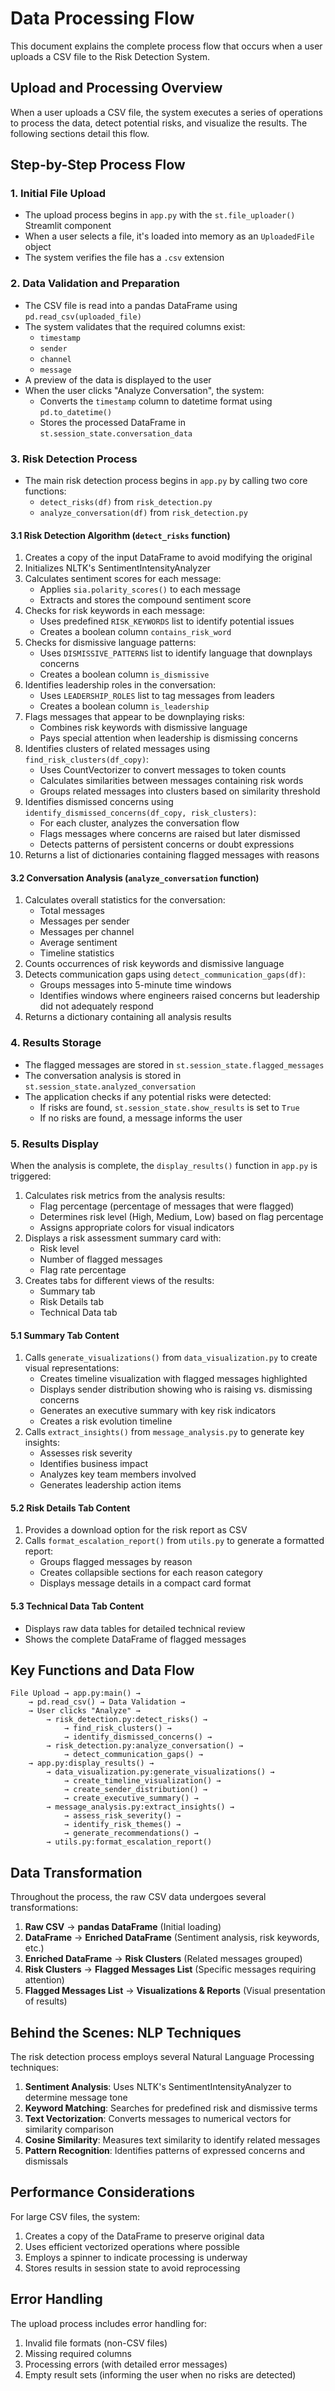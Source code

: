 
# Data Processing Flow

This document explains the complete process flow that occurs when a user uploads a CSV file to the Risk Detection System.

## Upload and Processing Overview

When a user uploads a CSV file, the system executes a series of operations to process the data, detect potential risks, and visualize the results. The following sections detail this flow.

## Step-by-Step Process Flow

### 1. Initial File Upload
- The upload process begins in `app.py` with the `st.file_uploader()` Streamlit component
- When a user selects a file, it's loaded into memory as an `UploadedFile` object
- The system verifies the file has a `.csv` extension

### 2. Data Validation and Preparation
- The CSV file is read into a pandas DataFrame using `pd.read_csv(uploaded_file)`
- The system validates that the required columns exist:
  - `timestamp`
  - `sender`
  - `channel`
  - `message`
- A preview of the data is displayed to the user
- When the user clicks "Analyze Conversation", the system:
  - Converts the `timestamp` column to datetime format using `pd.to_datetime()`
  - Stores the processed DataFrame in `st.session_state.conversation_data`

### 3. Risk Detection Process
- The main risk detection process begins in `app.py` by calling two core functions:
  - `detect_risks(df)` from `risk_detection.py`
  - `analyze_conversation(df)` from `risk_detection.py`

#### 3.1 Risk Detection Algorithm (`detect_risks` function)
1. Creates a copy of the input DataFrame to avoid modifying the original
2. Initializes NLTK's SentimentIntensityAnalyzer
3. Calculates sentiment scores for each message:
   - Applies `sia.polarity_scores()` to each message
   - Extracts and stores the compound sentiment score
4. Checks for risk keywords in each message:
   - Uses predefined `RISK_KEYWORDS` list to identify potential issues
   - Creates a boolean column `contains_risk_word`
5. Checks for dismissive language patterns:
   - Uses `DISMISSIVE_PATTERNS` list to identify language that downplays concerns
   - Creates a boolean column `is_dismissive`
6. Identifies leadership roles in the conversation:
   - Uses `LEADERSHIP_ROLES` list to tag messages from leaders
   - Creates a boolean column `is_leadership`
7. Flags messages that appear to be downplaying risks:
   - Combines risk keywords with dismissive language
   - Pays special attention when leadership is dismissing concerns
8. Identifies clusters of related messages using `find_risk_clusters(df_copy)`:
   - Uses CountVectorizer to convert messages to token counts
   - Calculates similarities between messages containing risk words
   - Groups related messages into clusters based on similarity threshold
9. Identifies dismissed concerns using `identify_dismissed_concerns(df_copy, risk_clusters)`:
   - For each cluster, analyzes the conversation flow
   - Flags messages where concerns are raised but later dismissed
   - Detects patterns of persistent concerns or doubt expressions
10. Returns a list of dictionaries containing flagged messages with reasons

#### 3.2 Conversation Analysis (`analyze_conversation` function)
1. Calculates overall statistics for the conversation:
   - Total messages
   - Messages per sender
   - Messages per channel
   - Average sentiment
   - Timeline statistics
2. Counts occurrences of risk keywords and dismissive language
3. Detects communication gaps using `detect_communication_gaps(df)`:
   - Groups messages into 5-minute time windows
   - Identifies windows where engineers raised concerns but leadership did not adequately respond
4. Returns a dictionary containing all analysis results

### 4. Results Storage
- The flagged messages are stored in `st.session_state.flagged_messages`
- The conversation analysis is stored in `st.session_state.analyzed_conversation`
- The application checks if any potential risks were detected:
  - If risks are found, `st.session_state.show_results` is set to `True`
  - If no risks are found, a message informs the user

### 5. Results Display
When the analysis is complete, the `display_results()` function in `app.py` is triggered:

1. Calculates risk metrics from the analysis results:
   - Flag percentage (percentage of messages that were flagged)
   - Determines risk level (High, Medium, Low) based on flag percentage
   - Assigns appropriate colors for visual indicators
2. Displays a risk assessment summary card with:
   - Risk level
   - Number of flagged messages
   - Flag rate percentage
3. Creates tabs for different views of the results:
   - Summary tab
   - Risk Details tab
   - Technical Data tab

#### 5.1 Summary Tab Content
1. Calls `generate_visualizations()` from `data_visualization.py` to create visual representations:
   - Creates timeline visualization with flagged messages highlighted
   - Displays sender distribution showing who is raising vs. dismissing concerns
   - Generates an executive summary with key risk indicators
   - Creates a risk evolution timeline
2. Calls `extract_insights()` from `message_analysis.py` to generate key insights:
   - Assesses risk severity
   - Identifies business impact
   - Analyzes key team members involved
   - Generates leadership action items

#### 5.2 Risk Details Tab Content
1. Provides a download option for the risk report as CSV
2. Calls `format_escalation_report()` from `utils.py` to generate a formatted report:
   - Groups flagged messages by reason
   - Creates collapsible sections for each reason category
   - Displays message details in a compact card format

#### 5.3 Technical Data Tab Content
- Displays raw data tables for detailed technical review
- Shows the complete DataFrame of flagged messages

## Key Functions and Data Flow

```
File Upload → app.py:main() → 
    → pd.read_csv() → Data Validation →
    → User clicks "Analyze" →
        → risk_detection.py:detect_risks() → 
            → find_risk_clusters() → 
            → identify_dismissed_concerns() →
        → risk_detection.py:analyze_conversation() →
            → detect_communication_gaps() →
    → app.py:display_results() →
        → data_visualization.py:generate_visualizations() →
            → create_timeline_visualization() →
            → create_sender_distribution() →
            → create_executive_summary() →
        → message_analysis.py:extract_insights() →
            → assess_risk_severity() →
            → identify_risk_themes() →
            → generate_recommendations() →
        → utils.py:format_escalation_report()
```

## Data Transformation

Throughout the process, the raw CSV data undergoes several transformations:

1. **Raw CSV** → **pandas DataFrame** (Initial loading)
2. **DataFrame** → **Enriched DataFrame** (Sentiment analysis, risk keywords, etc.)
3. **Enriched DataFrame** → **Risk Clusters** (Related messages grouped)
4. **Risk Clusters** → **Flagged Messages List** (Specific messages requiring attention)
5. **Flagged Messages List** → **Visualizations & Reports** (Visual presentation of results)

## Behind the Scenes: NLP Techniques

The risk detection process employs several Natural Language Processing techniques:

1. **Sentiment Analysis**: Uses NLTK's SentimentIntensityAnalyzer to determine message tone
2. **Keyword Matching**: Searches for predefined risk and dismissive terms
3. **Text Vectorization**: Converts messages to numerical vectors for similarity comparison
4. **Cosine Similarity**: Measures text similarity to identify related messages
5. **Pattern Recognition**: Identifies patterns of expressed concerns and dismissals

## Performance Considerations

For large CSV files, the system:

1. Creates a copy of the DataFrame to preserve original data
2. Uses efficient vectorized operations where possible
3. Employs a spinner to indicate processing is underway
4. Stores results in session state to avoid reprocessing

## Error Handling

The upload process includes error handling for:

1. Invalid file formats (non-CSV files)
2. Missing required columns
3. Processing errors (with detailed error messages)
4. Empty result sets (informing the user when no risks are detected)
